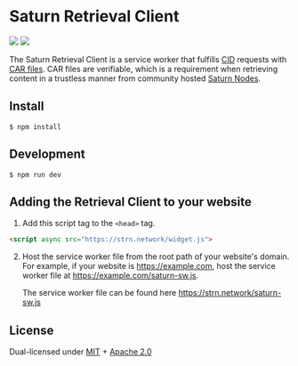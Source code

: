 # Saturn Retrieval Client

[![](https://img.shields.io/badge/made%20by-Protocol%20Labs-blue.svg?style=flat-square)](https://protocol.ai/)
[![](https://img.shields.io/badge/project-Filecoin-blue.svg?style=flat-square)](https://filecoin.io/)

The Saturn Retrieval Client is a service worker that fulfills [CID](https://docs.ipfs.io/concepts/content-addressing/) requests with [CAR files](https://ipld.io/specs/transport/car/carv1/). CAR files are verifiable, which is
a requirement when retrieving content in a trustless manner from community hosted
[Saturn Nodes](https://github.com/filecoin-project/saturn-node).

## Install

`$ npm install`

## Development

`$ npm run dev`

## Adding the Retrieval Client to your website

1. Add this script tag to the `<head>` tag.

```html
<script async src="https://strn.network/widget.js">
```

2. Host the service worker file from the root path of your website's domain. For example, if your website is https://example.com, host the service worker file at https://example.com/saturn-sw.js.

    The service worker file can be found here https://strn.network/saturn-sw.js


## License

Dual-licensed under [MIT](https://github.com/filecoin-project/saturn-node/blob/main/LICENSE-MIT) + [Apache 2.0](https://github.com/filecoin-project/saturn-node/blob/main/LICENSE-APACHE)
